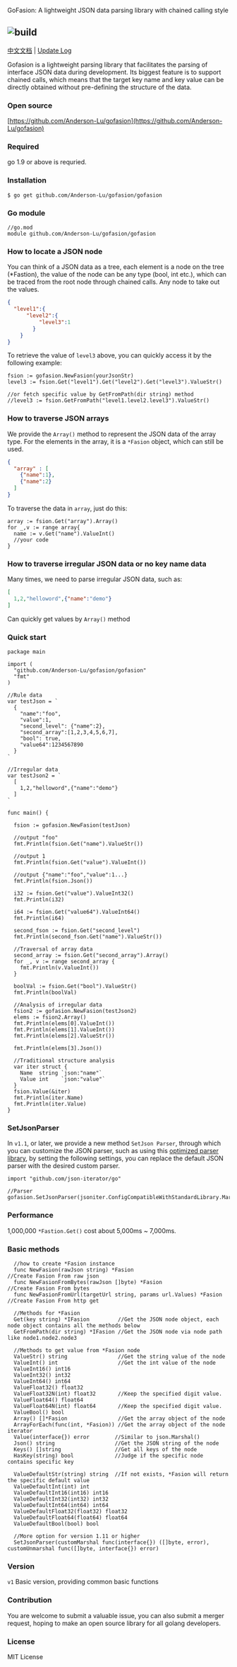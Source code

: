 <!-- ![logo](https://github.com/Anderson-Lu/gofasion/blob/master/logo.png)  -->

GoFasion: A lightweight JSON data parsing library with chained calling style

![build](https://travis-ci.com/Anderson-Lu/gofasion.svg?branch=master)
---

[中文文档](https://github.com/Anderson-Lu/gofasion/blob/master/readme_cn.md) | [Update Log](https://github.com/Anderson-Lu/gofasion/wiki/Update-Logs)

Gofasion is a lightweight parsing library that facilitates the parsing of interface JSON data during development. Its biggest feature is to support chained calls, which means that the target key name and key value can be directly obtained without pre-defining the structure of the data.


### Open source

[https://github.com/Anderson-Lu/gofasion](https://github.com/Anderson-Lu/gofasion)

### Required

go 1.9 or above is requried.

### Installation

```shell
$ go get github.com/Anderson-Lu/gofasion/gofasion
```

### Go module

```shell
//go.mod
module github.com/Anderson-Lu/gofasion/gofasion
```

### How to locate a JSON node

You can think of a JSON data as a tree, each element is a node on the tree (*Fastion), the value of the node can be any type (bool, int etc.), which can be traced from the root node through chained calls. Any node to take out the values.

```json
{
  "level1":{
      "level2":{
          "level3":1
        }
    }
}
```

To retrieve the value of `level3` above, you can quickly access it by the following example:

```golang
fsion := gofasion.NewFasion(yourJsonStr)
level3 := fsion.Get("level1").Get("level2").Get("level3").ValueStr()

//or fetch specific value by GetFromPath(dir string) method 
//level3 := fsion.GetFromPath("level1.level2.level3").ValueStr()
```

### How to traverse JSON arrays

We provide the `Array()` method to represent the JSON data of the array type. For the elements in the array, it is a `*Fasion` object, which can still be used.

```json
{
  "array" : [
    {"name":1},
    {"name":2}
  ]
}
```

To traverse the data in `array`, just do this:

```golang
array := fsion.Get("array").Array()
for _,v := range array{
  name := v.Get("name").ValueInt()
  //your code
}
```

### How to traverse irregular JSON data or no key name data

Many times, we need to parse irregular JSON data, such as:

```json
[
  1,2,"helloword",{"name":"demo"}
] 
```

Can quickly get values ​​by `Array()` method

### Quick start

```golang
package main

import (
  "github.com/Anderson-Lu/gofasion/gofasion"
  "fmt"
)

//Rule data
var testJson = `
  {
    "name":"foo",
    "value":1,
    "second_level": {"name":2},
    "second_array":[1,2,3,4,5,6,7],
    "bool": true,
    "value64":1234567890
  }
`

//Irregular data
var testJson2 = `
  [
    1,2,"helloword",{"name":"demo"}
  ]  
`

func main() {
  
  fsion := gofasion.NewFasion(testJson)

  //output "foo"
  fmt.Println(fsion.Get("name").ValueStr())
  
  //output 1
  fmt.Println(fsion.Get("value").ValueInt())
  
  //output {"name":"foo","value":1...}
  fmt.Println(fsion.Json())

  i32 := fsion.Get("value").ValueInt32()
  fmt.Println(i32)

  i64 := fsion.Get("value64").ValueInt64()
  fmt.Println(i64)

  second_fson := fsion.Get("second_level")
  fmt.Println(second_fson.Get("name").ValueStr())

  //Traversal of array data
  second_array := fsion.Get("second_array").Array()
  for _, v := range second_array {
    fmt.Println(v.ValueInt())
  }

  boolVal := fsion.Get("bool").ValueStr()
  fmt.Println(boolVal)

  //Analysis of irregular data
  fsion2 := gofasion.NewFasion(testJson2)
  elems := fsion2.Array()
  fmt.Println(elems[0].ValueInt())
  fmt.Println(elems[1].ValueInt())
  fmt.Println(elems[2].ValueStr())

  fmt.Println(elems[3].Json())

  //Traditional structure analysis
  var iter struct {
    Name  string `json:"name"`
    Value int    `json:"value"`
  }
  fsion.Value(&iter)
  fmt.Println(iter.Name)
  fmt.Println(iter.Value)
}

```

### SetJsonParser

In `v1.1`, or later, we provide a new method `SetJson Parser`, through which you can customize the JSON parser, such as using this [optimized parser library](https://github.com/json-iterator/go), by setting the following settings, you can replace the default JSON parser with the desired custom parser.

```golang
import "github.com/json-iterator/go"

//Parser
gofasion.SetJsonParser(jsoniter.ConfigCompatibleWithStandardLibrary.Marshal,jsoniter.ConfigCompatibleWithStandardLibrary.Unmarshal)

```



### Performance

1,000,000 `*Fastion.Get()` cost about 5,000ms ~ 7,000ms.

### Basic methods

```golang
  //how to create *Fasion instance
  func NewFasion(rawJson string) *Fasion                              //Create Fasion From raw json
  func NewFasionFromBytes(rawJson []byte) *Fasion                     //Create Fasion From bytes
  func NewFasionFromUrl(targetUrl string, params url.Values) *Fasion  //Create Fasion From http get

  //Methods for *Fasion
  Get(key string) *IFasion         //Get the JSON node object, each node object contains all the methods below
  GetFromPath(dir string) *IFasion //Get the JSON node via node path like node1.node2.node3

  //Methods to get value from *Fasion node
  ValueStr() string                //Get the string value of the node
  ValueInt() int                   //Get the int value of the node
  ValueInt16() int16 
  ValueInt32() int32   
  ValueInt64() int64
  ValueFloat32() float32
  ValueFloat32N(int) float32       //Keep the specified digit value. 
  ValueFloat64() float64
  ValueFloat64N(int) float64       //Keep the specified digit value. 
  ValueBool() bool
  Array() []*Fasion                //Get the array object of the node
  ArrayForEach(func(int, *Fasion)) //Get the array object of the node iterator
  Value(interface{}) error        //Similar to json.Marshal()
  Json() string                   //Get the JSON string of the node
  Keys() []string                 //Get all keys of the node
  HasKey(string) bool             //Judge if the specific node contains specific key

  ValueDefaultStr(string) string  //If not exists, *Fasion will return the specific default value
  ValueDefaultInt(int) int
  ValueDefaultInt16(int16) int16
  ValueDefaultInt32(int32) int32
  ValueDefaultInt64(int64) int64
  ValueDefaultFloat32(float32) float32
  ValueDefaultFloat64(float64) float64
  ValueDefaultBool(bool) bool

  //More option for version 1.11 or higher
  SetJsonParser(customMarshal func(interface{}) ([]byte, error), customUnmarshal func([]byte, interface{}) error)
```

### Version

`v1` Basic version, providing common basic functions

### Contribution

You are welcome to submit a valuable issue, you can also submit a merger request, hoping to make an open source library for all golang developers.

### License

MIT License
